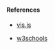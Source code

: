 <h4>References</h4>
<ul>
<li>

[vis.js]( 
https://visjs.github.io/vis-network/docs/network/)</li>
<li>

[w3schools]( https://www.w3schools.com/jsref/default.asp)</li>
</ul>
